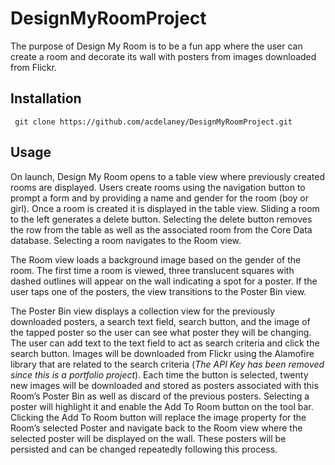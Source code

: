 # DesignMyRoomProject

The purpose of Design My Room is to be a fun app where the user can create a room and decorate its wall with posters from images downloaded from Flickr.  

## Installation
```git
 git clone https://github.com/acdelaney/DesignMyRoomProject.git 
```

## Usage

On launch, Design My Room opens to a table view where previously created rooms are displayed.  Users create rooms using the navigation button to prompt a form and by providing a name and gender for the room (boy or girl).  Once a room is created it is displayed in the table view.  Sliding a room to the left generates a delete button.  Selecting the delete button removes the row from the table as well as the associated room from the Core Data database.  Selecting a room navigates to the Room view.

The Room view loads a background image based on the gender of the room.  The first time a room is viewed, three translucent squares with dashed outlines will appear on the wall indicating a spot for a poster.  If the user taps one of the posters, the view transitions to the Poster Bin view.

The Poster Bin view displays a collection view for the previously downloaded posters, a search text field, search button, and the image of the tapped poster so the user can see what poster they will be changing.  The user can add text to the text field to act as search criteria and click the search button.  Images will be downloaded from Flickr using the Alamofire library that are related to the search criteria (*The API Key has been removed since this is a portfolio project*).  Each time the button is selected, twenty new images will be downloaded and stored as posters associated with this Room’s Poster Bin as well as discard of the previous posters.  Selecting a poster will highlight it and enable the Add To Room button on the tool bar.  Clicking the Add To Room button will replace the image property for the Room’s selected Poster and navigate back to the Room view where the selected poster will be displayed on the wall.  These posters will be persisted and can be changed repeatedly following this process.  







